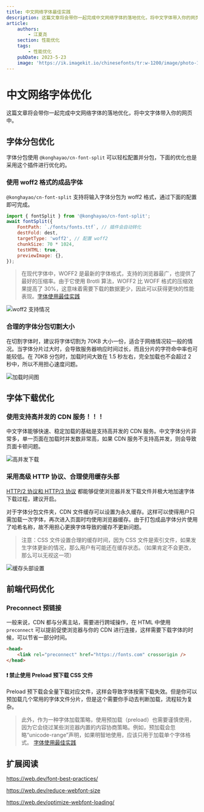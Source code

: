 ```yaml
---
title: 中文网络字体最佳实践
description: 这篇文章将会带你一起完成中文网络字体的落地优化，将中文字体带入你的网页中。
article:
    authors:
        - 江夏尧
    section: 性能优化
    tags:
        - 性能优化
    pubDate: 2023-5-23
    image: 'https://ik.imagekit.io/chinesefonts/tr:w-1200/image/photo-1508804185872-d7badad00f7d.jfif'
---
```


# 中文网络字体优化

这篇文章将会带你一起完成中文网络字体的落地优化，将中文字体带入你的网页中。

## 字体分包优化

字体分包使用 `@konghayao/cn-font-split` 可以轻松配置并分包，下面的优化也是采用这个插件进行优化的。

### 使用 woff2 格式的成品字体

`@konghayao/cn-font-split` 支持将输入字体分包为 woff2 格式，通过下面的配置即可完成。

```js
import { fontSplit } from '@konghayao/cn-font-split';
await fontSplit({
    FontPath: `./fonts/fonts.ttf`, // 插件会自动转化
    destFold: dest,
    targetType: 'woff2', // 配置 woff2
    chunkSize: 70 * 1024,
    testHTML: true,
    previewImage: {},
});
```

> 在现代字体中，WOFF2 是最新的字体格式，支持的浏览器最广，也提供了最好的压缩率。由于它使用 Brotli 算法，WOFF2 比 WOFF 格式的压缩效果提高了 30%，这意味着需要下载的数据更少，因此可以获得更快的性能表现。[字体使用最佳实践](https://web.dev/font-best-practices/#be-cautious-when-using-preload-to-load-fonts)

![woff2 支持情况](https://ik.imagekit.io/chinesefonts/image/woff2_support_status.png?updatedAt=1685674214183)

### 合理的字体分包切割大小

在切割字体时，建议将字体切割为 70KB 大小一份，适合于网络情况较一般的情况。当字体分片过大时，会导致服务器响应时间过长，而且分片的字符命中率也可能较低。在 70KB 分包时，加载时间大致在 1.5 秒左右，完全加载也不会超过 2 秒中，所以不用担心速度问题。

![加载时间图](https://ik.imagekit.io/chinesefonts/image/performance_states.png?updatedAt=1685672192849)

## 字体下载优化

### 使用支持高并发的 CDN 服务！！！

中文字体能够快速、稳定加载的基础是支持高并发的 CDN 服务。中文字体分片非常多，单一页面在加载时并发数非常高，如果 CDN 服务不支持高并发，则会导致页面卡顿问题。

![高并发下载](https://ik.imagekit.io/chinesefonts/image/performance_states.png?updatedAt=1685672192849)

### 采用高级 HTTP 协议、合理使用缓存头部

[HTTP/2 协议和 HTTP/3 协议](https://web.dev/content-delivery-networks/#http2-and-http3) 都能够促使浏览器并发下载文件并极大地加速字体下载过程，建议开启。

对于字体分包文件夹，CDN 文件缓存可以设置为永久缓存。这样可以使得用户只需加载一次字体，再次进入页面时均使用浏览器缓存。由于打包成品字体分片使用了哈希名称，故不用担心更换字体导致的缓存不更新问题。

> 注意：CSS 文件设置合理的缓存时间，因为 CSS 文件是索引文件，如果发生字体更新的情况，那么用户有可能还在缓存状态。（如果肯定不会更改，那么可以无视这一项）

![缓存头部设置](https://ik.imagekit.io/chinesefonts/image/status_cache.png?updatedAt=1685672427892)

## 前端代码优化

### Preconnect 预链接

一般来说，CDN 都与分离主站，需要进行跨域操作，在 HTML 中使用 `preconnect` 可以提前促使浏览器与你的 CDN 进行连接，这样需要下载字体的时候，可以节省一部分时间。

```html
<head>
    <link rel="preconnect" href="https://fonts.com" crossorigin />
</head>
```

#### ❗ 禁止使用 Preload 预下载 CSS 文件

Preload 预下载会全量下载对应文件，这样会导致字体按需下载失效。但是你可以预加载几个常用的字体文件分片，但是这个需要你手动去判断加载，流程较为复杂。

> 此外，作为一种字体加载策略，使用预加载（preload）也需要谨慎使用，因为它会绕过某些浏览器内置的内容协商策略。例如，预加载会忽略“unicode-range”声明，如果明智地使用，应该只用于加载单个字体格式。 [字体使用最佳实践](https://web.dev/font-best-practices/)

## 扩展阅读

https://web.dev/font-best-practices/

https://web.dev/reduce-webfont-size

https://web.dev/optimize-webfont-loading/
